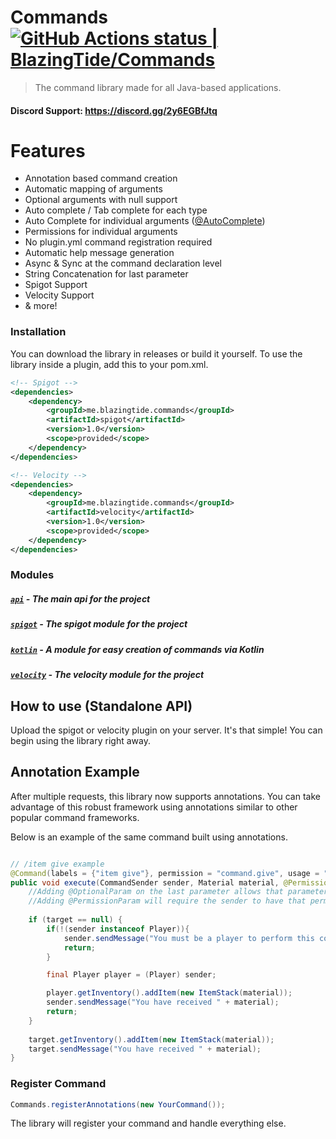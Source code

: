 # Commands [<!--lint ignore no-dead-urls-->![GitHub Actions status | BlazingTide/Commands](https://github.com/BlazingTide/Commands/workflows/Maven%20Build/badge.svg)](https://github.com/sdras/awesome-actions/actions?workflow=Lint+Awesome+List)

> The command library made for all Java-based applications.

#### Discord Support: https://discord.gg/2y6EGBfJtq 

# Features

* Annotation based command creation
* Automatic mapping of arguments
* Optional arguments with null support
* Auto complete / Tab complete for each type
* Auto Complete for individual arguments ([@AutoComplete](https://github.com/BlazingTide/Commands/blob/master/api/src/main/java/me/blazingtide/commands/annotation/AutoComplete.java))
* Permissions for individual arguments
* No plugin.yml command registration required
* Automatic help message generation
* Async & Sync at the command declaration level
* String Concatenation for last parameter
* Spigot Support
* Velocity Support
* & more!

### Installation

You can download the library in releases or build it yourself. To use the library inside a plugin, add this to your
pom.xml.

```xml
<!-- Spigot -->
<dependencies>
    <dependency>
        <groupId>me.blazingtide.commands</groupId>
        <artifactId>spigot</artifactId>
        <version>1.0</version>
        <scope>provided</scope>
    </dependency>
</dependencies>

<!-- Velocity -->
<dependencies>
    <dependency>
        <groupId>me.blazingtide.commands</groupId>
        <artifactId>velocity</artifactId>
        <version>1.0</version>
        <scope>provided</scope>
    </dependency>
</dependencies>
```

### Modules

##### [`api`](https://github.com/BlazingTide/Commands/tree/master/api) - The main api for the project

##### [`spigot`](https://github.com/BlazingTide/Commands/tree/master/spigot) - The spigot module for the project

##### [`kotlin`](https://github.com/BlazingTide/Commands/tree/master/kotlin) - A module for easy creation of commands via Kotlin

##### [`velocity`](https://github.com/BlazingTide/Commands/tree/master/velocity) - The velocity module for the project

## How to use (Standalone API)

Upload the spigot or velocity plugin on your server. It's that simple! You can begin using the library right away.

## Annotation Example

After multiple requests, this library now supports annotations. You can take advantage of this robust framework using
annotations similar to other popular command frameworks.

Below is an example of the same command built using annotations.

```java

// /item give example
@Command(labels = {"item give"}, permission = "command.give", usage = "<item> <player>")
public void execute(CommandSender sender, Material material, @PermissionParam("command.give.other") @OptionalParam Player target) { 
    //Adding @OptionalParam on the last parameter allows that parameter to be nullable
    //Adding @PermissionParam will require the sender to have that permission to use that parameter    
    
    if (target == null) {
        if(!(sender instanceof Player)){
            sender.sendMessage("You must be a player to perform this command!");
            return;
        }

        final Player player = (Player) sender;

        player.getInventory().addItem(new ItemStack(material));
        sender.sendMessage("You have received " + material);
        return;
    }
    
    target.getInventory().addItem(new ItemStack(material));
    target.sendMessage("You have received " + material);
}
```

### Register Command

```java
Commands.registerAnnotations(new YourCommand());
```

The library will register your command and handle everything else.
